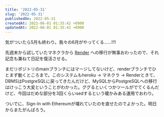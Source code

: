 ```yaml
---
title: '2022-05-31'
slug: '2022-05-31'
publishedOn: 2022-05-31
createdAt: 2022-06-01 01:35:42 +0900
updatedAt: 2022-06-01 01:35:42 +0900
---
```

気がついたら5月も終わり。我々の6月がやってくる……!!1

先週末から試していたマネクラから [Render](https://render.com/) への移行が無事おわったので、それ記念も兼ねて日記を復活させる。

まだリポジトリのmainブランチにはマージしてないけど、renderブランチでひとまず動くところまで。このシステムもheroku -> マネクラ -> Renderときて、DBMSはPostgreSQLに戻ってきたんだけど、MySQLからPostgreSQLへの移行はけっこう大変ということがわかった。ググるといくつかツールがでてくるんだけど、今回はだめな部分を3回くらいsedするという暖かみある運用でおわり。

ついでに、Sign-In with Ethereumが壊れていたのを直せたのでよかった。明日からまたがんばろう。
